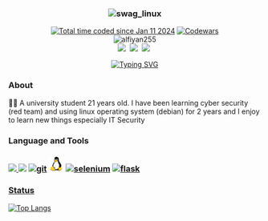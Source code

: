 <!--
### Hi there 

**realalf1/realalf1** is a ✨ _special_ ✨ repository because its `README.md` (this file) appears on your GitHub profile.

Hi Here are some ideas to get you started:
-->
  <div align="center">

  ### ![swag_linux](https://github.com/realalf1/realalf1/assets/152812058/28f0e289-6b62-4687-971a-f10560c0be6e)
  <a href="https://wakatime.com/@018cf740-aa90-4fb4-87ae-c6a2917b2dbf"><img src="https://wakatime.com/badge/user/018cf740-aa90-4fb4-87ae-c6a2917b2dbf.svg" alt="Total time coded since Jan 11 2024" /></a> <a href="https://www.codewars.com/users/realalf1"><img src="https://www.codewars.com/users/realalf1/badges/micro" alt="Codewars"></a> </br>
  ![alfiyan255](https://www.hackthebox.eu/badge/image/1345299) </br>
  <a href="https://t.me/realalf1"><img height="30" src="https://upload.wikimedia.org/wikipedia/commons/8/83/Telegram_2019_Logo.svg" /></a>&nbsp;
  <a href="https://www.linkedin.com/in/xecureyan/"><img height="30" src="https://upload.wikimedia.org/wikipedia/commons/8/81/LinkedIn_icon.svg"></a>&nbsp;
  <a href="https://instagram.com/xecureyan"><img height="30" src="https://upload.wikimedia.org/wikipedia/commons/e/e7/Instagram_logo_2016.svg"></a>&nbsp;

  <!--source: https://readme-typing-svg.demolab.com/demo/-->
  [![Typing SVG](https://readme-typing-svg.demolab.com?weight=300&duration=2500&pause=500&color=00FF03&center=true&vCenter=true&random=false&width=435&lines=Hi+%F0%9F%91%8B%2C+I+am+Muhammad+Alfiyan;University+Student;Security+Researcher)](https://git.io/typing-svg)
  
  </div>
  
  ### About 
  
  <!-- 🔭 I’m currently working on ...-->
  <!-- 📫 How to reach me: -->
  🧑‍🎓 A university student 21 years old. I have been learning cyber security (red team) and using linux operating system (debian) for 2 years and I enjoy to learn new things especially IT Security </br>
  
  ### Language and Tools 

  <!--<a href="https://reactjs.org/" target="_blank" rel="noreferrer"> <img src="https://raw.githubusercontent.com/devicons/devicon/master/icons/react/react-original-wordmark.svg" alt="react" width="30" height="30"/></a> 
  <a href="https://nodejs.org/en" target="_blank" rel="noreferrer"> <img src="https://cdn.jsdelivr.net/gh/devicons/devicon/icons/nodejs/nodejs-original.svg" alt="node js" width="30" height="30" /></a>-->

  ### <a href="https://www.python.org" target="_blank" rel="noreferrer"><img src="https://user-images.githubusercontent.com/74038190/212257472-08e52665-c503-4bd9-aa20-f5a4dae769b5.gif" width="30"> </a> <a href="https://code.visualstudio.com/" target="_blank" rel="noreferrer"><img src="https://user-images.githubusercontent.com/74038190/212257465-7ce8d493-cac5-494e-982a-5a9deb852c4b.gif" width="30"></a> <a href="https://git-scm.com/" target="_blank" rel="noreferrer"><img src="https://www.vectorlogo.zone/logos/git-scm/git-scm-icon.svg" alt="git" width="30" /></a> <a href="https://www.linux.org/" target="_blank" rel="noreferrer"><img src="https://raw.githubusercontent.com/devicons/devicon/master/icons/linux/linux-original.svg" alt="linux" width="30" /></a> <a href="https://www.selenium.dev/" target="_blank" rel="noreferrer"> <img src="https://cdn.jsdelivr.net/gh/devicons/devicon/icons/selenium/selenium-original.svg" alt="selenium" width="30" /></a> <a href="https://flask.palletsprojects.com" target="_blank" rel="noreferrer"> <img src="https://cdn.jsdelivr.net/gh/devicons/devicon/icons/flask/flask-original.svg" alt="flask" width="30" />
  
  <!--![rainbow](https://github.com/realalf1/realalf1/assets/152812058/8d576a70-998e-4bb4-a376-d13b0ac64a76)-->
  
  ### Status
  ![Top Langs](https://github-readme-stats.vercel.app/api/top-langs/?username=realalf1&layout=compact&size_weight=0.5&count_weight=0.5&hide=html,css)
  
</div>  

<!--[![Ashutosh's github activity graph](https://github-readme-activity-graph.vercel.app/graph?username=realalf1&theme=github-compact)](https://github.com/ashutosh00710/github-readme-activity-graph)-->

<!--<p align="left"> <a href="https://github.com/ryo-ma/github-profile-trophy"><img src="https://github-profile-trophy.vercel.app/?username=yanto" alt="yanto" /></a> </p> -->
